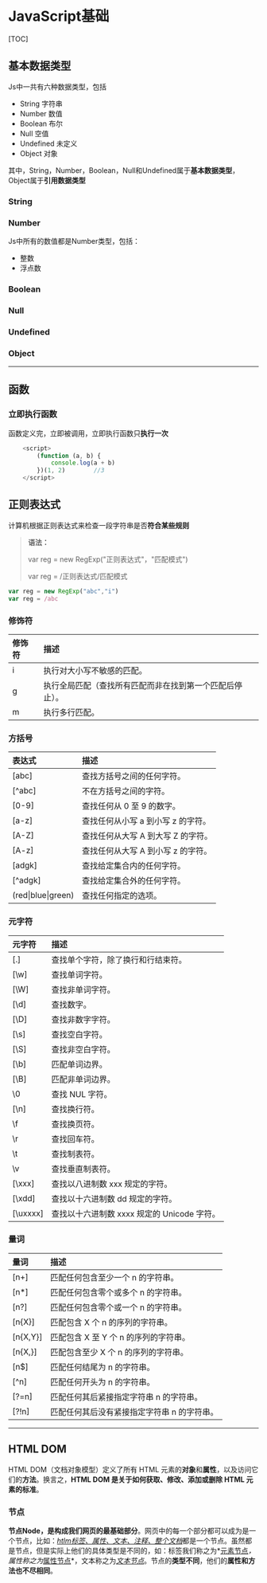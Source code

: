 # JavaScript基础

[TOC]
## 基本数据类型

Js中一共有六种数据类型，包括

- String	字符串
- Number	数值
- Boolean	布尔
- Null	空值
- Undefined	未定义
- Object	对象

其中，String，Number，Boolean，Null和Undefined属于**基本数据类型**，Object属于**引用数据类型**

### String
### Number

Js中所有的数值都是Number类型，包括：

- 整数
- 浮点数

### Boolean
### Null
### Undefined
### Object

---



## 函数

### 立即执行函数

函数定义完，立即被调用，立即执行函数只**执行一次**

```javascript
    <script>
        (function (a, b) {
            console.log(a + b)
        })(1, 2)		//3
    </script>
```

## 正则表达式

计算机根据正则表达式来检查一段字符串是否**符合某些规则**

> **语法：**
>
> var reg = new RegExp("正则表达式"，"匹配模式")
>
> var reg = /正则表达式/匹配模式

```javascript
var reg = new RegExp("abc","i")
var reg = /abc
```
### 修饰符

| 修饰符 | 描述                                                     |
| :----- | :------------------------------------------------------- |
| i      | 执行对大小写不敏感的匹配。                               |
| g      | 执行全局匹配（查找所有匹配而非在找到第一个匹配后停止）。 |
| m      | 执行多行匹配。                                           |

### 方括号

| 表达式             | 描述                               |
| :----------------- | :--------------------------------- |
| [abc\]             | 查找方括号之间的任何字符。         |
| [^abc]             | 不在方括号之间的字符。             |
| [0-9]              | 查找任何从 0 至 9 的数字。         |
| [a-z]              | 查找任何从小写 a 到小写 z 的字符。 |
| [A-Z]              | 查找任何从大写 A 到大写 Z 的字符。 |
| [A-z]              | 查找任何从大写 A 到小写 z 的字符。 |
| [adgk]             | 查找给定集合内的任何字符。         |
| [^adgk]            | 查找给定集合外的任何字符。         |
| (red\|blue\|green) | 查找任何指定的选项。               |

### 元字符

| 元字符   | 描述                                        |
| :------- | :------------------------------------------ |
| [.]      | 查找单个字符，除了换行和行结束符。          |
| [\w]     | 查找单词字符。                              |
| [\W]     | 查找非单词字符。                            |
| [\d]     | 查找数字。                                  |
| [\D]     | 查找非数字字符。                            |
| [\s]     | 查找空白字符。                              |
| [\S]     | 查找非空白字符。                            |
| [\b]     | 匹配单词边界。                              |
| [\B]     | 匹配非单词边界。                            |
| \0       | 查找 NUL 字符。                             |
| [\n]     | 查找换行符。                                |
| \f       | 查找换页符。                                |
| \r       | 查找回车符。                                |
| \t       | 查找制表符。                                |
| \v       | 查找垂直制表符。                            |
| [\xxx]   | 查找以八进制数 xxx 规定的字符。             |
| [\xdd]   | 查找以十六进制数 dd 规定的字符。            |
| [\uxxxx] | 查找以十六进制数 xxxx 规定的 Unicode 字符。 |

### 量词

| 量词     | 描述                                        |
| :------- | :------------------------------------------ |
| [n+]     | 匹配任何包含至少一个 n 的字符串。           |
| [n*]     | 匹配任何包含零个或多个 n 的字符串。         |
| [n?]     | 匹配任何包含零个或一个 n 的字符串。         |
| [n{X}]   | 匹配包含 X 个 n 的序列的字符串。            |
| [n{X,Y}] | 匹配包含 X 至 Y 个 n 的序列的字符串。       |
| [n{X,}]  | 匹配包含至少 X 个 n 的序列的字符串。        |
| [n$]     | 匹配任何结尾为 n 的字符串。                 |
| [^n]     | 匹配任何开头为 n 的字符串。                 |
| [?=n]    | 匹配任何其后紧接指定字符串 n 的字符串。     |
| [?!n]    | 匹配任何其后没有紧接指定字符串 n 的字符串。 |

---



## HTML DOM

HTML DOM（文档对象模型）定义了所有 HTML 元素的**对象**和**属性**，以及访问它们的**方法**。换言之，**HTML DOM 是关于如何获取、修改、添加或删除 HTML 元素的标准**。

### 节点

**节点Node，是构成我们网页的最基础部分**。网页中的每一个部分都可以成为是一个节点，比如：<u>*htlm标签、属性、文本、注释、整个文档*</u>都是一个节点。虽然都是节点，但是实际上他们的具体类型是不同的，如：标签我们称之为*<u>元素节点</u>*，属性称之为*<u>属性节点</u>*，文本称之为<u>*文本节点*</u>。节点的**类型不同**，他们的**属性和方法也不尽相同**。

